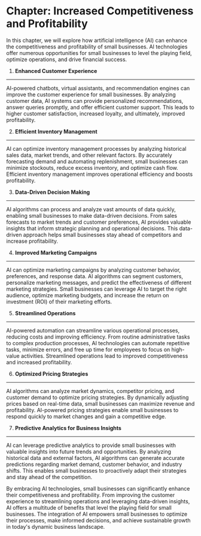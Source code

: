 Chapter: Increased Competitiveness and Profitability
====================================================

In this chapter, we will explore how artificial intelligence (AI) can enhance the competitiveness and profitability of small businesses. AI technologies offer numerous opportunities for small businesses to level the playing field, optimize operations, and drive financial success.

1. **Enhanced Customer Experience**
-----------------------------------

AI-powered chatbots, virtual assistants, and recommendation engines can improve the customer experience for small businesses. By analyzing customer data, AI systems can provide personalized recommendations, answer queries promptly, and offer efficient customer support. This leads to higher customer satisfaction, increased loyalty, and ultimately, improved profitability.

2. **Efficient Inventory Management**
-------------------------------------

AI can optimize inventory management processes by analyzing historical sales data, market trends, and other relevant factors. By accurately forecasting demand and automating replenishment, small businesses can minimize stockouts, reduce excess inventory, and optimize cash flow. Efficient inventory management improves operational efficiency and boosts profitability.

3. **Data-Driven Decision Making**
----------------------------------

AI algorithms can process and analyze vast amounts of data quickly, enabling small businesses to make data-driven decisions. From sales forecasts to market trends and customer preferences, AI provides valuable insights that inform strategic planning and operational decisions. This data-driven approach helps small businesses stay ahead of competitors and increase profitability.

4. **Improved Marketing Campaigns**
-----------------------------------

AI can optimize marketing campaigns by analyzing customer behavior, preferences, and response data. AI algorithms can segment customers, personalize marketing messages, and predict the effectiveness of different marketing strategies. Small businesses can leverage AI to target the right audience, optimize marketing budgets, and increase the return on investment (ROI) of their marketing efforts.

5. **Streamlined Operations**
-----------------------------

AI-powered automation can streamline various operational processes, reducing costs and improving efficiency. From routine administrative tasks to complex production processes, AI technologies can automate repetitive tasks, minimize errors, and free up time for employees to focus on high-value activities. Streamlined operations lead to improved competitiveness and increased profitability.

6. **Optimized Pricing Strategies**
-----------------------------------

AI algorithms can analyze market dynamics, competitor pricing, and customer demand to optimize pricing strategies. By dynamically adjusting prices based on real-time data, small businesses can maximize revenue and profitability. AI-powered pricing strategies enable small businesses to respond quickly to market changes and gain a competitive edge.

7. **Predictive Analytics for Business Insights**
-------------------------------------------------

AI can leverage predictive analytics to provide small businesses with valuable insights into future trends and opportunities. By analyzing historical data and external factors, AI algorithms can generate accurate predictions regarding market demand, customer behavior, and industry shifts. This enables small businesses to proactively adapt their strategies and stay ahead of the competition.

By embracing AI technologies, small businesses can significantly enhance their competitiveness and profitability. From improving the customer experience to streamlining operations and leveraging data-driven insights, AI offers a multitude of benefits that level the playing field for small businesses. The integration of AI empowers small businesses to optimize their processes, make informed decisions, and achieve sustainable growth in today's dynamic business landscape.
